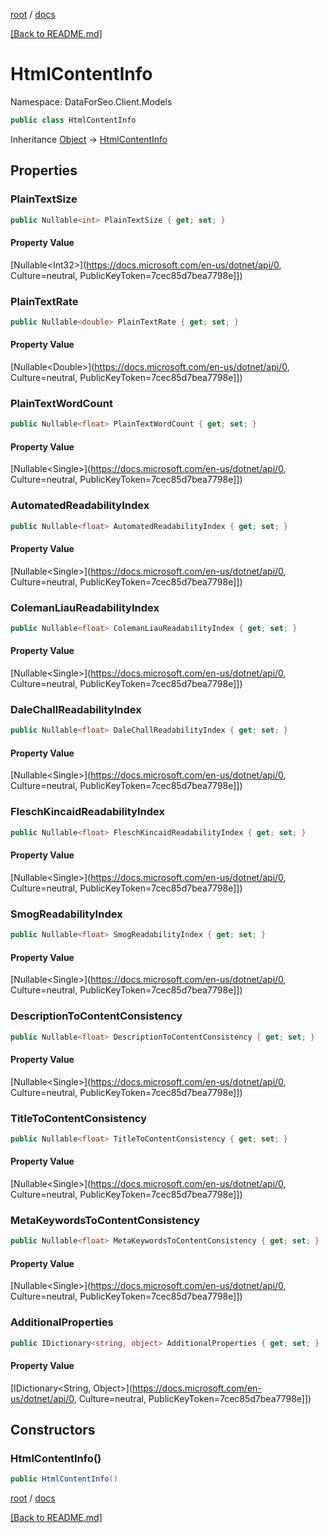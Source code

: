 [root](./../ "root") / [docs](./ "docs")

[[Back to README.md]](./../README.md "[Back to README.md]")

# HtmlContentInfo

Namespace: DataForSeo.Client.Models

```csharp
public class HtmlContentInfo
```

Inheritance [Object](https://docs.microsoft.com/en-us/dotnet/api/Object) → [HtmlContentInfo](./HtmlContentInfo.md)

## Properties

### **PlainTextSize**

```csharp
public Nullable<int> PlainTextSize { get; set; }
```

#### Property Value

[Nullable&lt;Int32&gt;](https://docs.microsoft.com/en-us/dotnet/api/0, Culture=neutral, PublicKeyToken=7cec85d7bea7798e]])<br>

### **PlainTextRate**

```csharp
public Nullable<double> PlainTextRate { get; set; }
```

#### Property Value

[Nullable&lt;Double&gt;](https://docs.microsoft.com/en-us/dotnet/api/0, Culture=neutral, PublicKeyToken=7cec85d7bea7798e]])<br>

### **PlainTextWordCount**

```csharp
public Nullable<float> PlainTextWordCount { get; set; }
```

#### Property Value

[Nullable&lt;Single&gt;](https://docs.microsoft.com/en-us/dotnet/api/0, Culture=neutral, PublicKeyToken=7cec85d7bea7798e]])<br>

### **AutomatedReadabilityIndex**

```csharp
public Nullable<float> AutomatedReadabilityIndex { get; set; }
```

#### Property Value

[Nullable&lt;Single&gt;](https://docs.microsoft.com/en-us/dotnet/api/0, Culture=neutral, PublicKeyToken=7cec85d7bea7798e]])<br>

### **ColemanLiauReadabilityIndex**

```csharp
public Nullable<float> ColemanLiauReadabilityIndex { get; set; }
```

#### Property Value

[Nullable&lt;Single&gt;](https://docs.microsoft.com/en-us/dotnet/api/0, Culture=neutral, PublicKeyToken=7cec85d7bea7798e]])<br>

### **DaleChallReadabilityIndex**

```csharp
public Nullable<float> DaleChallReadabilityIndex { get; set; }
```

#### Property Value

[Nullable&lt;Single&gt;](https://docs.microsoft.com/en-us/dotnet/api/0, Culture=neutral, PublicKeyToken=7cec85d7bea7798e]])<br>

### **FleschKincaidReadabilityIndex**

```csharp
public Nullable<float> FleschKincaidReadabilityIndex { get; set; }
```

#### Property Value

[Nullable&lt;Single&gt;](https://docs.microsoft.com/en-us/dotnet/api/0, Culture=neutral, PublicKeyToken=7cec85d7bea7798e]])<br>

### **SmogReadabilityIndex**

```csharp
public Nullable<float> SmogReadabilityIndex { get; set; }
```

#### Property Value

[Nullable&lt;Single&gt;](https://docs.microsoft.com/en-us/dotnet/api/0, Culture=neutral, PublicKeyToken=7cec85d7bea7798e]])<br>

### **DescriptionToContentConsistency**

```csharp
public Nullable<float> DescriptionToContentConsistency { get; set; }
```

#### Property Value

[Nullable&lt;Single&gt;](https://docs.microsoft.com/en-us/dotnet/api/0, Culture=neutral, PublicKeyToken=7cec85d7bea7798e]])<br>

### **TitleToContentConsistency**

```csharp
public Nullable<float> TitleToContentConsistency { get; set; }
```

#### Property Value

[Nullable&lt;Single&gt;](https://docs.microsoft.com/en-us/dotnet/api/0, Culture=neutral, PublicKeyToken=7cec85d7bea7798e]])<br>

### **MetaKeywordsToContentConsistency**

```csharp
public Nullable<float> MetaKeywordsToContentConsistency { get; set; }
```

#### Property Value

[Nullable&lt;Single&gt;](https://docs.microsoft.com/en-us/dotnet/api/0, Culture=neutral, PublicKeyToken=7cec85d7bea7798e]])<br>

### **AdditionalProperties**

```csharp
public IDictionary<string, object> AdditionalProperties { get; set; }
```

#### Property Value

[IDictionary&lt;String, Object&gt;](https://docs.microsoft.com/en-us/dotnet/api/0, Culture=neutral, PublicKeyToken=7cec85d7bea7798e]])<br>

## Constructors

### **HtmlContentInfo()**

```csharp
public HtmlContentInfo()
```

[root](./../ "root") / [docs](./ "docs")

[[Back to README.md]](./../README.md "[Back to README.md]")